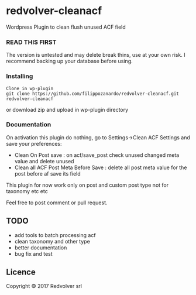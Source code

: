 # redvolver-cleanacf
Wordpress Plugin to clean flush  unused ACF field

### READ THIS FIRST

The version is untested and may delete break thins, use at your own risk. 
I recommend backing up your database before using.

### Installing

```
Clone in wp-plugin
git clone https://github.com/filippozanardo/redvolver-cleanacf.git redvolver-cleanacf
```
or download zip and upload in wp-plugin directory

### Documentation

On activation this plugin do nothing, go to Settings->Clean ACF Settings and save your preferences:

- Clean On Post save : on acf/save_post check unused changed meta value and delete unused
- Clean all ACF Post Meta Before Save : delete all post meta value for the post before af save its field

This plugin for now work only on post and custom post type not for taxonomy etc etc

Feel free to post comment or pull request.


## TODO

* add tools to batch processing acf
* clean taxonomy and other type
* better documentation
* bug fix and test

## Licence

Copyright © 2017 Redvolver srl




